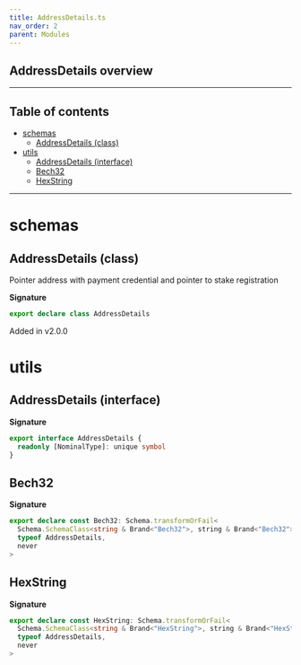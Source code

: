 ```yaml
---
title: AddressDetails.ts
nav_order: 2
parent: Modules
---
```


## AddressDetails overview

---

<h2 class="text-delta">Table of contents</h2>

- [schemas](#schemas)
  - [AddressDetails (class)](#addressdetails-class)
- [utils](#utils)
  - [AddressDetails (interface)](#addressdetails-interface)
  - [Bech32](#bech32)
  - [HexString](#hexstring)

---

# schemas

## AddressDetails (class)

Pointer address with payment credential and pointer to stake registration

**Signature**

```ts
export declare class AddressDetails
```

Added in v2.0.0

# utils

## AddressDetails (interface)

**Signature**

```ts
export interface AddressDetails {
  readonly [NominalType]: unique symbol
}
```

## Bech32

**Signature**

```ts
export declare const Bech32: Schema.transformOrFail<
  Schema.SchemaClass<string & Brand<"Bech32">, string & Brand<"Bech32">, never>,
  typeof AddressDetails,
  never
>
```

## HexString

**Signature**

```ts
export declare const HexString: Schema.transformOrFail<
  Schema.SchemaClass<string & Brand<"HexString">, string & Brand<"HexString">, never>,
  typeof AddressDetails,
  never
>
```

